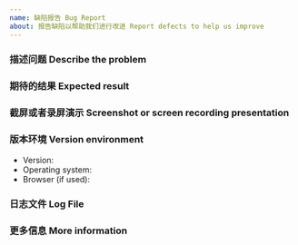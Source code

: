 ```yaml
---
name: 缺陷报告 Bug Report
about: 报告缺陷以帮助我们进行改进 Report defects to help us improve
---
```


### 描述问题 Describe the problem

<!--
请尽量清晰地描述你遇到的问题。
Please describe your problem as clearly and accurately as possible.
-->

### 期待的结果 Expected result

<!--
请尽量清晰地描述你所期待的结果。
Please be as clear and accurate as possible to describe the results you are looking for.
-->

### 截屏或者录屏演示 Screenshot or screen recording presentation

<!--
请通过截屏或者录屏演示你碰到的问题。
Please try to attach screenshots or videos to describe the problem you are experiencing.

(It is recommended to use [Screen2Gif](https://www.screentogif.com/) to record the screen under Windows. If it is related to the editor input, please open the `Image - Key Strokes` after recording with Screen2Gif)
-->

### 版本环境 Version environment

* Version: 
* Operating system: 
* Browser (if used): 

### 日志文件 Log File

<!--
请提供内核日志：工作空间/conf/siyuan.log
The program log file is located at: workspace/conf/siyuan.log
-->

### 更多信息 More information

<!--
请提供任何附加信息，以帮助我们更好地定位问题。
Please provide other additional information to help us diagnose the problem.
-->